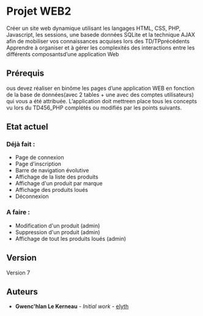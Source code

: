 # Projet WEB2

Créer un site web dynamique utilisant les langages HTML, CSS, PHP, Javascript, les sessions, une basede données SQLite et la technique AJAX afin de mobiliser vos connaissances acquises lors des TD/TPprécédents Apprendre à organiser et à gérer les complexités des interactions entre les différents composantsd’une application Web

## Prérequis

ous devez réaliser en binôme les pages d’une application WEB en fonction de la base de données(avec 2 tables + une avec des comptes utilisateurs) qui vous a été attribuée. L’application doit mettreen place tous les concepts vu lors du TD456_PHP complétés ou modifiés par les points suivants.


## Etat actuel

### Déjà fait :

* Page de connexion
* Page d'inscription
* Barre de navigation évolutive
* Affichage de la liste des produits
* Affichage d'un produit par marque
* Affichage des produits loués
* Déconnexion


### A faire :

* Modification d'un produit (admin)
* Suppression d'un produit (admin)
* Affichage de tout les produits loués (admin)

## Version

Version 7

## Auteurs

* **Gwenc'hlan Le Kerneau** - *Initial work* - [eIyth](https://github.com/eIyth)
